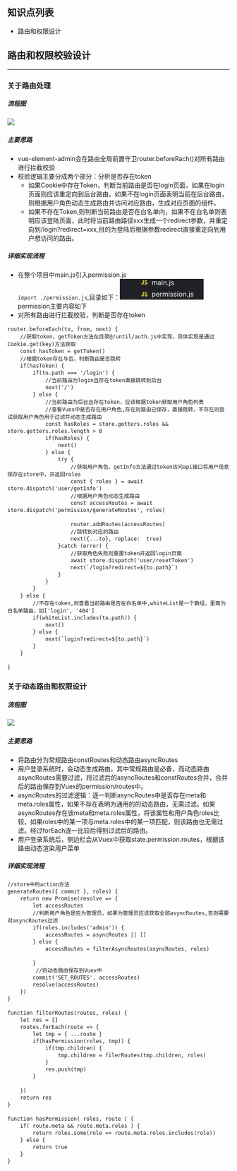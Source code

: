 ## 知识点列表
  * 路由和权限设计
## 路由和权限校验设计
---

### 关于路由处理
##### 流程图
![](/note/notes/Image/xiaomudushu/login_process.png)
##### 主要思路
   + vue-element-admin会在路由全局前置守卫router.beforeRach()对所有路由进行拦截校验
   + 校验逻辑主要分成两个部分：分析是否存在token
     + 如果Cookie中存在Token，判断当前路由是否在login页面，如果在login页面则应该重定向到后台路由。如果不在login页面表明当前在后台路由，则根据用户角色动态生成路由并访问对应路由，生成对应页面的组件。
     + 如果不存在Token,则判断当前路由是否在白名单内，如果不在白名单则表明应该登陆页面，此时将当前路由路径xxx生成一个redirect参数，并重定向到/login?redirect=xxx,目的为登陆后根据参数redirect直接重定向到用户想访问的路由。
##### 详细实现流程
+  在整个项目中main.js引入permission.js<br>`import ./permission.js`,目录如下：![](./Image/xiaomudushu/mulu-main.png)<br>permission主要内容如下
+  对所有路由进行拦截校验，判断是否存在token<br>
```
router.beforeEach(to, from, next) {
    //获取token，getToken方法在目录@/until/auth.js中实现，具体实现是通过Cookie.get(key)方法获取
    const hasToken = getToken()
    //根据token存在与否，判断路由是否跳转
    if(hasToken) {
        if(to.path === '/login') {
            //当前路由为login且存在token直接跳转到后台
            next('/')
        } else {
            //当前路由为后台且存在token，应该根据token获取用户角色列表
            //查看Vuex中是否存在用户角色,存在则路由已保存，直接跳转，不存在则尝试获取用户角色用于过滤并动态生成路由
            const hasRoles = store.getters.roles && store.getters.roles.length > 0
            if(hasRoles) {
                next()
            } else {
                try {
                    //获取用户角色，getInfo方法通过token访问api接口将用户信息保存在store中，并返回roles
                    const { roles } = await store.dispatch('user/getInfo')
                    //根据用户角色动态生成路由
                    const accessRoutes = await store.dispatch('permission/generateRoutes', roles)

                    router.addRoutes(accessRoutes)
                    //跳转到对应的路由
                    next({...to}, replace:  true)
                }catch (error) {
                    //获取角色失败则重置token并返回login页面
                    await store.dispatch('user/resetToken')
                    next(`/login?redirect=${to.path}`)
                }
            }
        }
    } else {
        //不存在token,则查看当前路由是否在白名单中,whiteList是一个数组，里面为白名单路由，如['login', '404']
        if(whiteList.includes(to.path)) {
            next()
        } else {
            next(`login?redirect=${to.path}`)
        }
    }

}
```


### 关于动态路由和权限设计

##### 流程图

![](/note/notes/Image/xiaomudushu/route_permission.jpg)
##### 主要思路
   + 将路由分为常规路由constRoutes和动态路由asyncRoutes
   + 用户登录系统时，会动态生成路由，其中常规路由是必备，而动态路由asyncRoutes需要过滤，将过滤后的asyncRoutes和constRoutes合并，合并后的路由保存到Vuex的permission/routes中。
   + asyncRoutes的过滤逻辑：逐一判断asyncRoutes中是否存在meta和meta.roles属性，如果不存在表明为通用的的动态路由，无需过滤。如果asyncRoutes存在该meta和meta.roles属性，将该属性和用户角色roles比较，如果roles中的某一项与meta.roles中的某一项匹配，则该路由也无需过滤。经过forEach逐一比较后得到过滤后的路由。
   + 用户登录系统后，侧边栏会从Vuex中获取state.permission.routes，根据该路由动态渲染用户菜单
##### 详细实现流程
```
//store中的action方法
generateRoutes({ commit }, roles) {
    return new Promise(resolve => {
        let accessRoutes
        //判断用户角色是否为管理员，如果为管理员应该获取全部asyncRoutes,否则需要对asyncRoutes过滤
        if(roles.includes('admin')) {
            accessRoutes = asyncRoutes || []
        } else {
            accessRoutes = filterAsyncRoutes(asyncRoutes, roles)

        }
         //将动态路由保存到Vuex中
        commit('SET_ROUTES', accessRoutes)
        resolve(accessRoutes)
    })
}

function filterRoutes(routes, roles) {
    let res = []
    routes.forEach(route => {
        let tmp = { ...route }
        if(hasPermission(roles, tmp)) {
            if(tmp.children) {
                tmp.children = filerRoutes(tmp.children, roles)
            }
            res.push(tmp)
        }

    })
    return res
}

function hasPermission( roles, route ) {
    if( route.meta && route.meta.roles ) {
        return roles.some(role => route.meta.roles.includes(role))
    } else {
        return true
    }
}

```